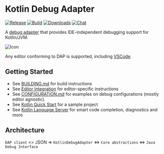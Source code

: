 # Kotlin Debug Adapter

[![Release](https://img.shields.io/github/release/fwcd/kotlin-debug-adapter)](https://github.com/fwcd/kotlin-debug-adapter/releases)
[![Build](https://github.com/fwcd/kotlin-debug-adapter/actions/workflows/build.yml/badge.svg)](https://github.com/fwcd/kotlin-debug-adapter/actions/workflows/build.yml)
[![Downloads](https://img.shields.io/github/downloads/fwcd/kotlin-debug-adapter/total)](https://github.com/fwcd/kotlin-debug-adapter/releases)
[![Chat](https://img.shields.io/badge/chat-on%20discord-7289da)](https://discord.gg/cNtppzN)

A [debug adapter](https://microsoft.github.io/debug-adapter-protocol/) that provides IDE-independent debugging support for Kotlin/JVM.

![Icon](Icon128.png)

Any editor conforming to DAP is supported, including [VSCode](https://github.com/fwcd/vscode-kotlin).

## Getting Started
* See [BUILDING.md](BUILDING.md) for build instructions
* See [Editor Integration](EDITORS.md) for editor-specific instructions
* See [CONFIGURATION.md](CONFIGURATION.md) for examples on debug configurations (mostly editor agnostic).
* See [Kotlin Quick Start](https://github.com/fwcd/kotlin-quick-start) for a sample project
* See [Kotlin Language Server](https://github.com/fwcd/kotlin-language-server) for smart code completion, diagnostics and more

## Architecture
`DAP client` <= JSON => `KotlinDebugAdapter` <=> `Core abstractions` <=> `Java Debug Interface`
